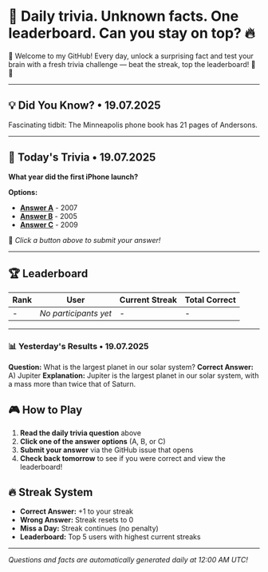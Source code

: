 # 🧠 Daily trivia. Unknown facts. One leaderboard. Can you stay on top? 🔥

👋 Welcome to my GitHub! Every day, unlock a surprising fact and test your brain with a fresh trivia challenge — beat the streak, top the leaderboard! 🧠🔥

---

## 💡 Did You Know? • 19.07.2025

Fascinating tidbit: The Minneapolis phone book has 21 pages of Andersons.

---

## 🎯 Today's Trivia • 19.07.2025

**What year did the first iPhone launch?**

**Options:**
- **[Answer A](https://github.com/NotTo60/NotTo60/issues/new?title=Trivia+Answer+A&body=%F0%9F%8E%AF%20Just%20click%20%27Submit%20new%20issue%27%20to%20submit%20your%20answer%21%20No%20need%20to%20change%20anything%20else%20-%20your%20choice%20is%20already%20in%20the%20title%21%20%F0%9F%9A%80%0A%0A%2A%2AAnswer%3A%2A%2A%20A)** - 2007
- **[Answer B](https://github.com/NotTo60/NotTo60/issues/new?title=Trivia+Answer+B&body=%F0%9F%8E%AF%20Just%20click%20%27Submit%20new%20issue%27%20to%20submit%20your%20answer%21%20No%20need%20to%20change%20anything%20else%20-%20your%20choice%20is%20already%20in%20the%20title%21%20%F0%9F%9A%80%0A%0A%2A%2AAnswer%3A%2A%2A%20B)** - 2005
- **[Answer C](https://github.com/NotTo60/NotTo60/issues/new?title=Trivia+Answer+C&body=%F0%9F%8E%AF%20Just%20click%20%27Submit%20new%20issue%27%20to%20submit%20your%20answer%21%20No%20need%20to%20change%20anything%20else%20-%20your%20choice%20is%20already%20in%20the%20title%21%20%F0%9F%9A%80%0A%0A%2A%2AAnswer%3A%2A%2A%20C)** - 2009

📝 *Click a button above to submit your answer!*

---

## 🏆 Leaderboard

| Rank | User | Current Streak | Total Correct |
|------|------|----------------|---------------|
| - | *No participants yet* | - | - |

---


### 📊 Yesterday's Results • 19.07.2025



**Question:** What is the largest planet in our solar system?
**Correct Answer:** A) Jupiter
**Explanation:** Jupiter is the largest planet in our solar system, with a mass more than twice that of Saturn.

## 🎮 How to Play

1. **Read the daily trivia question** above
2. **Click one of the answer options** (A, B, or C)
3. **Submit your answer** via the GitHub issue that opens
4. **Check back tomorrow** to see if you were correct and view the leaderboard!

## 🔥 Streak System

- **Correct Answer:** +1 to your streak
- **Wrong Answer:** Streak resets to 0
- **Miss a Day:** Streak continues (no penalty)
- **Leaderboard:** Top 5 users with highest current streaks

---

*Questions and facts are automatically generated daily at 12:00 AM UTC!*

